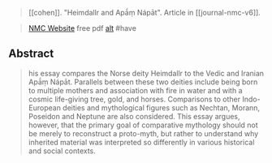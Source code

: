 > [[cohen]]. "Heimdallr and Apā́ṃ Nápāt". Article in [[journal-nmc-v6]].


> [NMC Website](http://nouvellemythologiecomparee.hautetfort.com/archive/2021/08/17/signe-cohen-heimdallr-and-apa%CC%84%CC%81m%CC%A3-na%CC%81pa%CC%84t-a-comparison-6332596.html) free pdf [alt](http://nouvellemythologiecomparee.hautetfort.com/media/02/00/2145588911.pdf)
> #have 


## Abstract
> his essay compares the Norse deity Heimdallr to the Vedic and Iranian Apā́ṃ Nápāt. Parallels between these two deities include being born to multiple mothers and association with fire in water and with a cosmic life-giving tree, gold, and horses. Comparisons to other Indo-European deities and mythological figures such as Nechtan, Morann, Poseidon and Neptune are also considered. This essay argues, however, that the primary goal of comparative mythology should not be merely to reconstruct a proto-myth, but rather to understand why inherited material was interpreted so differently in various historical and social contexts.  